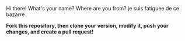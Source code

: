 Hi there! What's your name? Where are you from?
je suis fatiguee de ce bazarre


**Fork this repository, then clone your version, modify it, push your changes, and create a pull request!**
